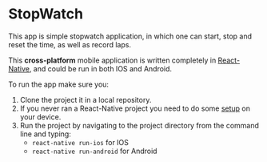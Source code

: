 # StopWatch

This app is simple stopwatch application, in which one can start, stop and reset the time, as well as record laps.

This **cross-platform** mobile application is written completely in [React-Native](https://facebook.github.io/react-native/), and could be run in both IOS and Android.

To run the app make sure you:

1. Clone the project it in a local repository.
1. If you never ran a React-Native project you need to do some [setup](https://facebook.github.io/react-native/docs/getting-started.html) on your device.
1. Run the project by navigating to the project directory from the command line and typing:
    * `react-native run-ios` for IOS
    * `react-native run-android` for Android
